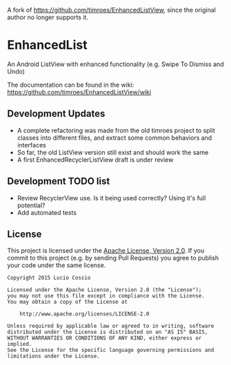 A fork of https://github.com/timroes/EnhancedListView, since the original author no longer supports it.

EnhancedList
=============================

An Android ListView with enhanced functionality (e.g. Swipe To Dismiss and Undo)

The documentation can be found in the wiki: https://github.com/timroes/EnhancedListView/wiki

Development Updates
------------------

- A complete refactoring was made from the old timroes project to split classes into different files, and extract some common behaviors and interfaces
- So far, the old ListView version still exist and should work the same
- A first EnhancedRecyclerListView draft is under review

Development TODO list
------------------

- Review RecyclerView use. Is it being used correctly? Using it's full potential?
- Add automated tests

## License

This project is licensed under the [Apache License, Version 2.0](http://www.apache.org/licenses/LICENSE-2.0.html). If you commit to this project (e.g. by sending Pull Requests) you agree to publish your code under the same license.

```text
Copyright 2015 Lucio Cossio

Licensed under the Apache License, Version 2.0 (the "License");
you may not use this file except in compliance with the License.
You may obtain a copy of the License at

    http://www.apache.org/licenses/LICENSE-2.0

Unless required by applicable law or agreed to in writing, software
distributed under the License is distributed on an "AS IS" BASIS,
WITHOUT WARRANTIES OR CONDITIONS OF ANY KIND, either express or implied.
See the License for the specific language governing permissions and
limitations under the License.
```
